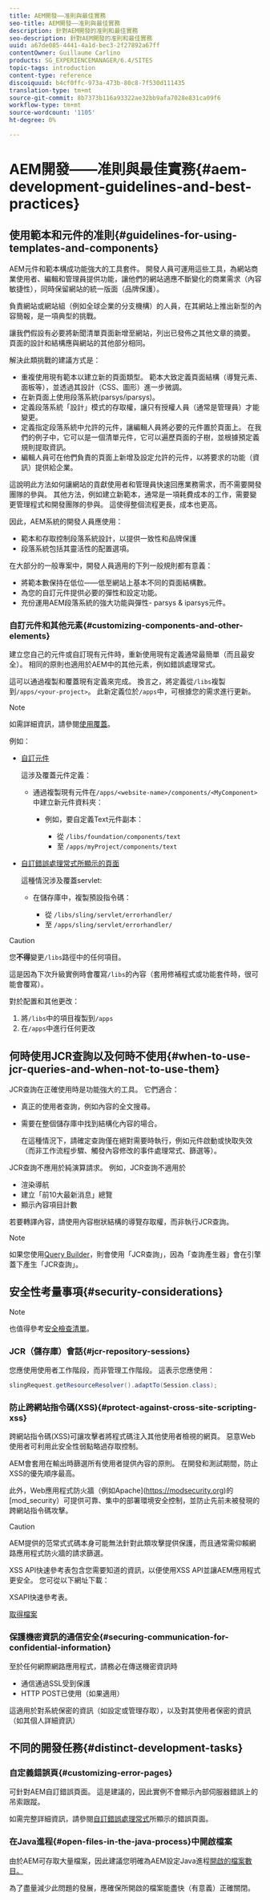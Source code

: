 ```yaml
---
title: AEM開發——准則與最佳實務
seo-title: AEM開發——准則與最佳實務
description: 針對AEM開發的准則和最佳實務
seo-description: 針對AEM開發的准則和最佳實務
uuid: a67de085-4441-4a1d-bec3-2f27892a67ff
contentOwner: Guillaume Carlino
products: SG_EXPERIENCEMANAGER/6.4/SITES
topic-tags: introduction
content-type: reference
discoiquuid: b4cf0ffc-973a-473b-80c8-7f530d111435
translation-type: tm+mt
source-git-commit: 8b7373b116a93322ae32bb9afa7028e831ca09f6
workflow-type: tm+mt
source-wordcount: '1105'
ht-degree: 0%

---
```



# AEM開發——准則與最佳實務{#aem-development-guidelines-and-best-practices}

## 使用範本和元件的准則{#guidelines-for-using-templates-and-components}

AEM元件和範本構成功能強大的工具套件。 開發人員可運用這些工具，為網站商業使用者、編輯和管理員提供功能，讓他們的網站適應不斷變化的商業需求（內容敏捷性），同時保留網站的統一版面（品牌保護）。

負責網站或網站組（例如全球企業的分支機構）的人員，在其網站上推出新型的內容簡報，是一項典型的挑戰。

讓我們假設有必要將新聞清單頁面新增至網站，列出已發佈之其他文章的摘要。 頁面的設計和結構應與網站的其他部分相同。

解決此類挑戰的建議方式是：

* 重複使用現有範本以建立新的頁面類型。 範本大致定義頁面結構（導覽元素、面板等），並透過其設計（CSS、圖形）進一步微調。
* 在新頁面上使用段落系統(parsys/iparsys)。
* 定義段落系統「設計」模式的存取權，讓只有授權人員（通常是管理員）才能變更。
* 定義指定段落系統中允許的元件，讓編輯人員將必要的元件置於頁面上。 在我們的例子中，它可以是一個清單元件，它可以遍歷頁面的子樹，並根據預定義規則提取資訊。
* 編輯人員可在他們負責的頁面上新增及設定允許的元件，以將要求的功能（資訊）提供給企業。

這說明此方法如何讓網站的貢獻使用者和管理員快速回應業務需求，而不需要開發團隊的參與。 其他方法，例如建立新範本，通常是一項耗費成本的工作，需要變更管理程式和開發團隊的參與。 這使得整個流程更長，成本也更高。

因此，AEM系統的開發人員應使用：

* 範本和存取控制段落系統設計，以提供一致性和品牌保護
* 段落系統包括其靈活性的配置選項。

在大部分的一般專案中，開發人員適用的下列一般規則都有意義：

* 將範本數保持在低位——低至網站上基本不同的頁面結構數。
* 為您的自訂元件提供必要的彈性和設定功能。
* 充份運用AEM段落系統的強大功能與彈性- parsys &amp; iparsys元件。

### 自訂元件和其他元素{#customizing-components-and-other-elements}

建立您自己的元件或自訂現有元件時，重新使用現有定義通常最簡單（而且最安全）。 相同的原則也適用於AEM中的其他元素，例如錯誤處理常式。

這可以通過複製和覆蓋現有定義來完成。 換言之，將定義從`/libs`複製到`/apps/<your-project>`。 此新定義位於`/apps`中，可根據您的需求進行更新。

>[!NOTE]
>
>如需詳細資訊，請參閱[使用覆蓋](/help/sites-developing/overlays.md)。

例如：

* [自訂元件](/help/sites-developing/components.md)

   這涉及覆蓋元件定義：

   * 通過複製現有元件在`/apps/<website-name>/components/<MyComponent>`中建立新元件資料夾：

      * 例如，要自定義Text元件副本：

         * 從 `/libs/foundation/components/text`
         * 至 `/apps/myProject/components/text`

* [自訂錯誤處理常式所顯示的頁面](/help/sites-developing/customizing-errorhandler-pages.md#how-to-customize-pages-shown-by-the-error-handler)

   這種情況涉及覆蓋servlet:

   * 在儲存庫中，複製預設指令碼：

      * 從 `/libs/sling/servlet/errorhandler/`
      * 至 `/apps/sling/servlet/errorhandler/`

>[!CAUTION]
>
>您&#x200B;**不得**&#x200B;變更`/libs`路徑中的任何項目。
>
>這是因為下次升級實例時會覆寫`/libs`的內容（套用修補程式或功能套件時，很可能會覆寫）。
>
>對於配置和其他更改：
>
>1. 將`/libs`中的項目複製到`/apps`
>1. 在`/apps`中進行任何更改


## 何時使用JCR查詢以及何時不使用{#when-to-use-jcr-queries-and-when-not-to-use-them}

JCR查詢在正確使用時是功能強大的工具。 它們適合：

* 真正的使用者查詢，例如內容的全文搜尋。
* 需要在整個儲存庫中找到結構化內容的場合。

   在這種情況下，請確定查詢僅在絕對需要時執行，例如元件啟動或快取失效（而非工作流程步驟、觸發內容修改的事件處理常式、篩選等）。

JCR查詢不應用於純演算請求。 例如，JCR查詢不適用於

* 渲染導航
* 建立「前10大最新消息」總覽
* 顯示內容項目計數

若要轉譯內容，請使用內容樹狀結構的導覽存取權，而非執行JCR查詢。

>[!NOTE]
>
>如果您使用[Query Builder](/help/sites-developing/querybuilder-api.md)，則會使用「JCR查詢」，因為「查詢產生器」會在引擎蓋下產生「JCR查詢」。


## 安全性考量事項{#security-considerations}

>[!NOTE]
>
>也值得參考[安全檢查清單](/help/sites-administering/security-checklist.md)。

### JCR（儲存庫）會話{#jcr-repository-sessions}

您應使用使用者工作階段，而非管理工作階段。 這表示您應使用：

```java
slingRequest.getResourceResolver().adaptTo(Session.class);
```

### 防止跨網站指令碼(XSS){#protect-against-cross-site-scripting-xss}

跨網站指令碼(XSS)可讓攻擊者將程式碼注入其他使用者檢視的網頁。 惡意Web使用者可利用此安全性弱點略過存取控制。

AEM會套用在輸出時篩選所有使用者提供內容的原則。 在開發和測試期間，防止XSS的優先順序最高。

此外，Web應用程式防火牆（例如Apache](https://modsecurity.org)的[mod_security）可提供可靠、集中的部署環境安全控制，並防止先前未被發現的跨網站指令碼攻擊。

>[!CAUTION]
>
>AEM提供的范常式式碼本身可能無法針對此類攻擊提供保護，而且通常需仰賴網路應用程式防火牆的請求篩選。

XSS API快速參考表包含您需要知道的資訊，以便使用XSS API並讓AEM應用程式更安全。 您可從以下網址下載：

XSAPI快速參考表。

[取得檔案](assets/xss_cheat_sheet_2016.pdf)

### 保護機密資訊的通信安全{#securing-communication-for-confidential-information}

至於任何網際網路應用程式，請務必在傳送機密資訊時

* 通信通過SSL受到保護
* HTTP POST已使用（如果適用）

這適用於對系統保密的資訊（如設定或管理存取），以及對其使用者保密的資訊（如其個人詳細資訊）

## 不同的開發任務{#distinct-development-tasks}

### 自定義錯誤頁{#customizing-error-pages}

可針對AEM自訂錯誤頁面。 這是建議的，因此實例不會顯示內部伺服器錯誤上的吊索跟蹤。

如需完整詳細資訊，請參閱[自訂錯誤處理常式](/help/sites-developing/customizing-errorhandler-pages.md)所顯示的錯誤頁面。

### 在Java進程{#open-files-in-the-java-process}中開啟檔案

由於AEM可存取大量檔案，因此建議您明確為AEM設定Java進程[開啟的檔案數目。](/help/sites-deploying/configuring.md#open-files-in-the-java-process)

為了盡量減少此問題的發展，應確保所開啟的檔案能盡快（有意義）正確關閉。
